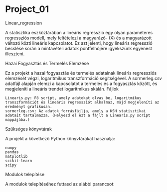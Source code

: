 # Project_01

Linear_regression

A statisztika eszköztárában a lineáris regresszió egy olyan paraméteres regressziós modell, 
mely feltételezi a magyarázó- (X) és a magyarázott változó közti lineáris kapcsolatot. 
Ez azt jelenti, hogy lineáris regresszió becslése során a mintavételi adatok 
pontfelhőjére igyekszünk egyenest illeszteni.

Hazai Fogyasztás és Termelés Elemzése

Ez a projekt a hazai fogyasztás és termelés adatainak lineáris regressziós elemzését végzi, logaritmikus transzformáció segítségével. A sormerleg.csv adatfájl alapján elemzi a kapcsolatot a termelés és a fogyasztás között, és megjeleníti a lineáris trendet logaritmikus skálán.
Fájlok

    Linearis.py: Fő script, amely adatokat olvas be, logaritmikus transzformációt és lineáris regressziót alkalmaz, majd megjeleníti az eredményt grafikusan.
    sormerleg.csv: Az adatok forrásfájlja, amely a KSH statisztikai adatait tartalmazza. (Helyezd el ezt a fájlt a Linearis.py script mappájába.)

Szükséges könyvtárak

A projekt a következő Python könyvtárakat használja:

    numpy
    pandas
    matplotlib
    scikit-learn
    scipy

Modulok telepítése

A modulok telepítéséhez futtasd az alábbi parancsot:
